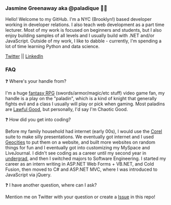 ### Jasmine Greenaway aka @paladique 👋🏿

Hello! Welcome to my GitHub. I'm a NYC (Brooklyn!) based developer working in developer relations. I also teach web development as a part time lecturer. Most of my work is focused on beginners and students, but I also enjoy building samples of all levels and I usually build with .NET and/or JavaScript. Outside of my work, I like to dabble - currently, I'm spending a lot of time learning Python and data science.

[Twitter](https://twitter.com/paladique) || 
[LinkedIn](https://www.linkedin.com/in/jasminegreenaway/)

### FAQ

❓ Where's your handle from? 

I'm a huge [fantasy RPG](https://www.baldursgate.com/) (swords/armor/magic/etc stuff) video game fan, my handle is a play on the "paladin", which is a kind of knight that generally fights evil and a class I usually will play or pick when gaming. Most paladins are [Lawful Good](https://www.gamersdecide.com/articles/dnd-alignments-explained), but personally, I'd say I'm Chaotic Good.

❓ How did you get into coding?

Before my family household had internet (early 00s), I would use the [Corel](https://www.corel.com/en/all-products/) suite to make silly presentations. We eventually got internet and I used [Geocities](https://www.howtogeek.com/692445/remembering-geocities-the-1990s-precursor-to-social-media/) to put them on a website, and built more websites on random things for fun and I eventually got into customizing my MySpace and LiveJournal. I didn't see coding as a career until my second year in [undergrad](https://erau.edu/degrees/bachelor/software-engineering), and then I switched majors to Software Engineering. I started my career as an intern writing in ASP.NET Web Forms + VB.NET, and Cold Fusion, then moved to C# and ASP.NET MVC, where I was introduced to JavaScript via jQuery.

❓ I have another question, where can I ask?

Mention me on Twitter with your question or create a [Issue](https://github.com/paladique/paladique/issues/new) in this repo!
